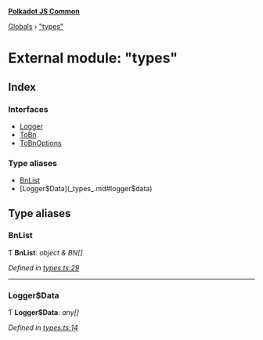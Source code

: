 **[Polkadot JS Common](../README.md)**

[Globals](../globals.md) › ["types"](_types_.md)

# External module: "types"

## Index

### Interfaces

* [Logger](../interfaces/_types_.logger.md)
* [ToBn](../interfaces/_types_.tobn.md)
* [ToBnOptions](../interfaces/_types_.tobnoptions.md)

### Type aliases

* [BnList](_types_.md#bnlist)
* [Logger$Data](_types_.md#logger$data)

## Type aliases

###  BnList

Ƭ **BnList**: *object & BN[]*

*Defined in [types.ts:29](https://github.com/polkadot-js/common/blob/a5d2369/packages/util/src/types.ts#L29)*

___

###  Logger$Data

Ƭ **Logger$Data**: *any[]*

*Defined in [types.ts:14](https://github.com/polkadot-js/common/blob/a5d2369/packages/util/src/types.ts#L14)*